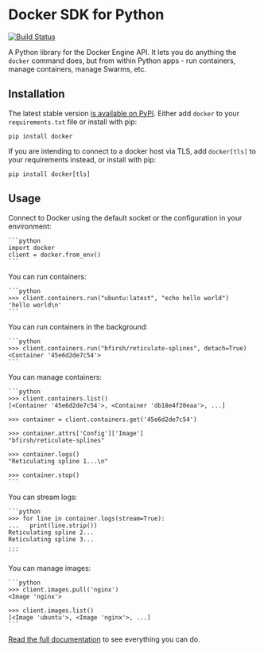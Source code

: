 # Docker SDK for Python

[![Build Status](https://travis-ci.org/docker/docker-py.svg?branch=master)](https://travis-ci.org/docker/docker-py)

A Python library for the Docker Engine API. It lets you do anything the `docker` command does, but from within Python apps - run containers, manage containers, manage Swarms, etc.

## Installation

The latest stable version [is available on PyPI](https://pypi.python.org/pypi/docker/). Either add `docker` to your `requirements.txt` file or install with pip:

    pip install docker

If you are intending to connect to a docker host via TLS, add `docker[tls]` to your requirements instead, or install with pip:

    pip install docker[tls]

## Usage

Connect to Docker using the default socket or the configuration in your environment:

    ```python
    import docker
    client = docker.from_env()
    ```

You can run containers:

    ```python
    >>> client.containers.run("ubuntu:latest", "echo hello world")
    'hello world\n'
    ```

You can run containers in the background:

    ```python
    >>> client.containers.run("bfirsh/reticulate-splines", detach=True)
    <Container '45e6d2de7c54'>
    ```

You can manage containers:

    ```python
    >>> client.containers.list()
    [<Container '45e6d2de7c54'>, <Container 'db18e4f20eaa'>, ...]

    >>> container = client.containers.get('45e6d2de7c54')

    >>> container.attrs['Config']['Image']
    "bfirsh/reticulate-splines"

    >>> container.logs()
    "Reticulating spline 1...\n"

    >>> container.stop()
    ```

You can stream logs:

    ```python
    >>> for line in container.logs(stream=True):
    ...   print(line.strip())
    Reticulating spline 2...
    Reticulating spline 3...
    ...
    ```

You can manage images:

    ```python
    >>> client.images.pull('nginx')
    <Image 'nginx'>

    >>> client.images.list()
    [<Image 'ubuntu'>, <Image 'nginx'>, ...]
    ```

[Read the full documentation](https://docker-py.readthedocs.io) to see everything you can do.
